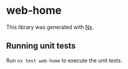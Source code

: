 # web-home

This library was generated with [Nx](https://nx.dev).

## Running unit tests

Run `nx test web-home` to execute the unit tests.
